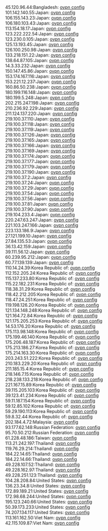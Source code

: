 45.120.96.44:Bangladesh: [ovpn config](vpn/45_120_96_44.ovpn)  
101.142.140.55:Japan: [ovpn config](vpn/101_142_140_55.ovpn)  
106.155.143.23:Japan: [ovpn config](vpn/106_155_143_23.ovpn)  
106.180.103.43:Japan: [ovpn config](vpn/106_180_103_43.ovpn)  
113.154.18.17:Japan: [ovpn config](vpn/113_154_18_17.ovpn)  
123.222.222.54:Japan: [ovpn config](vpn/123_222_222_54.ovpn)  
123.230.0.105:Japan: [ovpn config](vpn/123_230_0_105.ovpn)  
125.13.193.45:Japan: [ovpn config](vpn/125_13_193_45.ovpn)  
126.100.250.98:Japan: [ovpn config](vpn/126_100_250_98.ovpn)  
133.218.151.22:Japan: [ovpn config](vpn/133_218_151_22.ovpn)  
138.64.87.105:Japan: [ovpn config](vpn/138_64_87_105.ovpn)  
14.3.33.232:Japan: [ovpn config](vpn/14_3_33_232.ovpn)  
150.147.45.86:Japan: [ovpn config](vpn/150_147_45_86.ovpn)  
153.174.167.116:Japan: [ovpn config](vpn/153_174_167_116.ovpn)  
153.221.12.237:Japan: [ovpn config](vpn/153_221_12_237.ovpn)  
160.86.50.238:Japan: [ovpn config](vpn/160_86_50_238.ovpn)  
180.199.116.148:Japan: [ovpn config](vpn/180_199_116_148.ovpn)  
180.199.5.248:Japan: [ovpn config](vpn/180_199_5_248.ovpn)  
202.215.247.198:Japan: [ovpn config](vpn/202_215_247_198.ovpn)  
210.236.92.229:Japan: [ovpn config](vpn/210_236_92_229.ovpn)  
211.124.137.220:Japan: [ovpn config](vpn/211_124_137_220.ovpn)  
219.100.37.110:Japan: [ovpn config](vpn/219_100_37_110.ovpn)  
219.100.37.118:Japan: [ovpn config](vpn/219_100_37_118.ovpn)  
219.100.37.119:Japan: [ovpn config](vpn/219_100_37_119.ovpn)  
219.100.37.126:Japan: [ovpn config](vpn/219_100_37_126.ovpn)  
219.100.37.165:Japan: [ovpn config](vpn/219_100_37_165.ovpn)  
219.100.37.166:Japan: [ovpn config](vpn/219_100_37_166.ovpn)  
219.100.37.169:Japan: [ovpn config](vpn/219_100_37_169.ovpn)  
219.100.37.174:Japan: [ovpn config](vpn/219_100_37_174.ovpn)  
219.100.37.177:Japan: [ovpn config](vpn/219_100_37_177.ovpn)  
219.100.37.179:Japan: [ovpn config](vpn/219_100_37_179.ovpn)  
219.100.37.190:Japan: [ovpn config](vpn/219_100_37_190.ovpn)  
219.100.37.2:Japan: [ovpn config](vpn/219_100_37_2.ovpn)  
219.100.37.24:Japan: [ovpn config](vpn/219_100_37_24.ovpn)  
219.100.37.29:Japan: [ovpn config](vpn/219_100_37_29.ovpn)  
219.100.37.54:Japan: [ovpn config](vpn/219_100_37_54.ovpn)  
219.100.37.56:Japan: [ovpn config](vpn/219_100_37_56.ovpn)  
219.100.37.81:Japan: [ovpn config](vpn/219_100_37_81.ovpn)  
219.100.37.90:Japan: [ovpn config](vpn/219_100_37_90.ovpn)  
219.104.233.4:Japan: [ovpn config](vpn/219_104_233_4.ovpn)  
220.247.63.247:Japan: [ovpn config](vpn/220_247_63_247.ovpn)  
221.103.247.166:Japan: [ovpn config](vpn/221_103_247_166.ovpn)  
223.133.186.9:Japan: [ovpn config](vpn/223_133_186_9.ovpn)  
27.121.199.10:Japan: [ovpn config](vpn/27_121_199_10.ovpn)  
27.84.135.53:Japan: [ovpn config](vpn/27_84_135_53.ovpn)  
36.13.42.159:Japan: [ovpn config](vpn/36_13_42_159.ovpn)  
39.111.56.12:Japan: [ovpn config](vpn/39_111_56_12.ovpn)  
60.239.95.212:Japan: [ovpn config](vpn/60_239_95_212.ovpn)  
60.77.139.139:Japan: [ovpn config](vpn/60_77_139_139.ovpn)  
110.14.24.39:Korea Republic of: [ovpn config](vpn/110_14_24_39.ovpn)  
112.152.205.24:Korea Republic of: [ovpn config](vpn/112_152_205_24.ovpn)  
115.137.233.80:Korea Republic of: [ovpn config](vpn/115_137_233_80.ovpn)  
115.22.182.231:Korea Republic of: [ovpn config](vpn/115_22_182_231.ovpn)  
118.38.31.29:Korea Republic of: [ovpn config](vpn/118_38_31_29.ovpn)  
118.42.212.205:Korea Republic of: [ovpn config](vpn/118_42_212_205.ovpn)  
118.47.24.251:Korea Republic of: [ovpn config](vpn/118_47_24_251.ovpn)  
119.198.126.20:Korea Republic of: [ovpn config](vpn/119_198_126_20.ovpn)  
121.134.148.248:Korea Republic of: [ovpn config](vpn/121_134_148_248.ovpn)  
121.164.72.84:Korea Republic of: [ovpn config](vpn/121_164_72_84.ovpn)  
121.175.205.253:Korea Republic of: [ovpn config](vpn/121_175_205_253.ovpn)  
14.53.176.20:Korea Republic of: [ovpn config](vpn/14_53_176_20.ovpn)  
175.113.98.148:Korea Republic of: [ovpn config](vpn/175_113_98_148.ovpn)  
175.199.46.140:Korea Republic of: [ovpn config](vpn/175_199_46_140.ovpn)  
175.206.48.187:Korea Republic of: [ovpn config](vpn/175_206_48_187.ovpn)  
175.213.186.27:Korea Republic of: [ovpn config](vpn/175_213_186_27.ovpn)  
175.214.163.30:Korea Republic of: [ovpn config](vpn/175_214_163_30.ovpn)  
203.243.51.222:Korea Republic of: [ovpn config](vpn/203_243_51_222.ovpn)  
210.183.229.20:Korea Republic of: [ovpn config](vpn/210_183_229_20.ovpn)  
211.185.15.4:Korea Republic of: [ovpn config](vpn/211_185_15_4.ovpn)  
218.146.7.15:Korea Republic of: [ovpn config](vpn/218_146_7_15.ovpn)  
218.238.133.218:Korea Republic of: [ovpn config](vpn/218_238_133_218.ovpn)  
221.167.15.89:Korea Republic of: [ovpn config](vpn/221_167_15_89.ovpn)  
39.115.205.103:Korea Republic of: [ovpn config](vpn/39_115_205_103.ovpn)  
39.123.41.234:Korea Republic of: [ovpn config](vpn/39_123_41_234.ovpn)  
59.11.187.154:Korea Republic of: [ovpn config](vpn/59_11_187_154.ovpn)  
59.12.85.102:Korea Republic of: [ovpn config](vpn/59_12_85_102.ovpn)  
59.29.190.113:Korea Republic of: [ovpn config](vpn/59_29_190_113.ovpn)  
59.8.32.44:Korea Republic of: [ovpn config](vpn/59_8_32_44.ovpn)  
202.184.4.72:Malaysia: [ovpn config](vpn/202_184_4_72.ovpn)  
93.177.62.148:Russian Federation: [ovpn config](vpn/93_177_62_148.ovpn)  
95.70.50.212:Russian Federation: [ovpn config](vpn/95_70_50_212.ovpn)  
61.228.48.186:Taiwan: [ovpn config](vpn/61_228_48_186.ovpn)  
113.21.242.197:Thailand: [ovpn config](vpn/113_21_242_197.ovpn)  
119.76.29.214:Thailand: [ovpn config](vpn/119_76_29_214.ovpn)  
184.22.14.65:Thailand: [ovpn config](vpn/184_22_14_65.ovpn)  
184.22.14.66:Thailand: [ovpn config](vpn/184_22_14_66.ovpn)  
49.228.107.52:Thailand: [ovpn config](vpn/49_228_107_52.ovpn)  
49.228.162.97:Thailand: [ovpn config](vpn/49_228_162_97.ovpn)  
49.228.251.123:Thailand: [ovpn config](vpn/49_228_251_123.ovpn)  
104.28.208.84:United States: [ovpn config](vpn/104_28_208_84.ovpn)  
136.23.34.8:United States: [ovpn config](vpn/136_23_34_8.ovpn)  
172.89.189.21:United States: [ovpn config](vpn/172_89_189_21.ovpn)  
172.98.68.244:United States: [ovpn config](vpn/172_98_68_244.ovpn)  
195.123.240.66:United States: [ovpn config](vpn/195_123_240_66.ovpn)  
50.39.173.233:United States: [ovpn config](vpn/50_39_173_233.ovpn)  
74.207.134.117:United States: [ovpn config](vpn/74_207_134_117.ovpn)  
113.161.162.50:Viet Nam: [ovpn config](vpn/113_161_162_50.ovpn)  
42.115.109.87:Viet Nam: [ovpn config](vpn/42_115_109_87.ovpn)  
